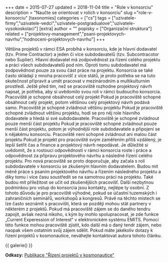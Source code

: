 +++
date = 2015-07-27
updated = 2018-11-04
title = "Role v konsorciu"
description = "Naučte se orientovat v rolích v konsorciu"
slug ="role-v-konsorciu"
[taxonomies]
categories = ["cs"]
tags = ["uzivatele-firmy","uzivatele-vedci","uzivatele-postgradualove","uzivatele-vysokoskolaci"]
[extra]
author = ""
popisky = ["Organizační struktura"]
related = ["projektovy-management","psani-projektovych-navrhu","hodnoceni-projektovych-navrhu"]
+++

Většina projektů v rámci ESA probíhá v konsorciu, kde je hlavní dodavatel (tzv. Prime Contractor) a jeden či více subdodavatelů (tzv. Subcontracotor nebo Suplier). Hlavní dodavatel má zodpovědnost za řízení celého projektu a práci všech subdodavatelů pod ním. Oproti tomu subdodavatel má zodpovědnost pouze za svou část práce na projektu. Konsorcia se také často skládají z mnoha pracovišť z více států, je proto potřeba se na tuto skutečnost připravit a umět pracovat v mezinárodním a multikulturním prostředí. Ještě před tím, než se pracoviště rozhodne projektový návrh napsat, je potřeba, aby si uvědomilo svou roli v rámci budoucího konsorcia. Pracoviště je schopné obsáhnout celý projekt Pokud je pracoviště schopné obsáhnout celý projekt, potom většinou celý projektový návrh podává samo. Pracoviště je schopné zvládnout většinu projektu Pokud je pracoviště schopné zvládnout většinu projektu, hodí se pro něj role hlavního dodavatele a hledá si své subdodavatele. Pracoviště je schopné zvládnout pouze menší část projektu Pokud je pracoviště schopné zvládnout pouze menší část projektu, potom je výhodnější role subdodavatele a připojení se k nějakému konsorciu. Pracoviště není schopné zvládnout ani malou část projektu Pokud je projekt pro pracoviště svým zaměřením příliš vzdálený, je lepší šetřit čas a finance a projektový návrh nepodávat. Je důležité si uvědomit, že s rostoucí odpovědností v rámci konsorcia roste i práce a odpovědnost za přípravu projektového návrhu a následné řízení celého projektu. Pro nová pracoviště se proto doporučuje, aby začala s rolí subdodavatele v konsorciu se zkušeným hlavním dodavatelem. Budou mít méně práce s psaním projektového návrhu a řízením následného projektu a díky tomu i více času soustředit se na samotnou práci na projektu. Také budou mít příležitost se učit od zkušenějších pracovišť. Další nezbytnou podmínkou pro vstup do konsorcia jsou kontakty, nejlépe ty osobní. Z tohoto důvodu je pro pracoviště výhodné, pokud se účastní tuzemských i zahraničních seminářů, workshopů a kongresů. Právě na těchto místech se lze často seznámit s pracovišti, která se později mohou stát partnery v některém z projektů. Pokud má pracoviště zájem se do daného tendru zapojit, avšak nezná nikoho, s kým by mohlo spolupracovat, je zde funkce „Current Experession of Interest“ v elektronickém systému EMITS. Pomocí této funkce mohou pracoviště zjistit, kdo další má o daný tendr zájem, nebo naopak všem ostatním svůj zájem sdělit. Pokud máte jakékoliv dotazy k řízení projektů v kosmonautice, neváhejte kontaktovat autora tohoto článku.

{{ galerie() }}

**Odkazy:**
[Publikace "Řízení projektů v kosmonautice"]

[Publikace "Řízení projektů v kosmonautice"]: https://goo.gl/yyZrJ5
